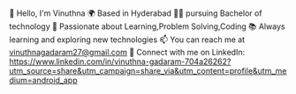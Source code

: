 👋 Hello, I'm Vinuthna
🌍 Based in Hyderabad
👨‍💻 pursuing Bachelor of technology 
🚀 Passionate about Learning,Problem Solving,Coding
📚 Always learning and exploring new technologies
📫 You can reach me at vinuthnagadaram27@gmail.com
🔗 Connect with me on LinkedIn: https://www.linkedin.com/in/vinuthna-gadaram-704a26262?utm_source=share&utm_campaign=share_via&utm_content=profile&utm_medium=android_app


<!---
gvinuthna/gvinuthna is a ✨ special ✨ repository because its `README.md` (this file) appears on your GitHub profile.
You can click the Preview link to take a look at your changes.
--->
